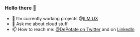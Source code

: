 ### Hello there 👋

- 🔭 I’m currently working projects @[ILM UX](https://ilmux.com)
- 💬 Ask me about cloud stuff
- 📫 How to reach me: [@DePotate on Twitter](https://twitter.com/DePotate) and on [LinkedIn](https://www.linkedin.com/in/teckgiik101/)

